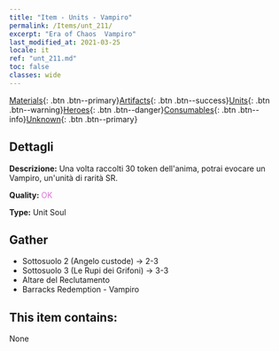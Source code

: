 ```yaml
---
title: "Item - Units - Vampiro"
permalink: /Items/unt_211/
excerpt: "Era of Chaos  Vampiro"
last_modified_at: 2021-03-25
locale: it
ref: "unt_211.md"
toc: false
classes: wide
---
```

 [Materials](/it/Items/){: .btn .btn--primary}[Artifacts](/it/Items/Artifacts/){: .btn .btn--success}[Units](/it/Items/Units/){: .btn .btn--warning}[Heroes](/it/Items/Heroes/){: .btn .btn--danger}[Consumables](/it/Items/Consumables/){: .btn .btn--info}[Unknown](/it/Items/Unknown/){: .btn .btn--primary}

## Dettagli
 **Descrizione:** Una volta raccolti 30 token dell'anima, potrai evocare un Vampiro, un'unità di rarità SR.

 **Quality:** <span style="color: #DA70D6">OK</span>

 **Type:** Unit Soul

## Gather

*    Sottosuolo 2 (Angelo custode) -> 2-3 
*    Sottosuolo 3 (Le Rupi dei Grifoni) -> 3-3 
*    Altare del Reclutamento 
*    Barracks Redemption - Vampiro 

## This item contains:

  None

